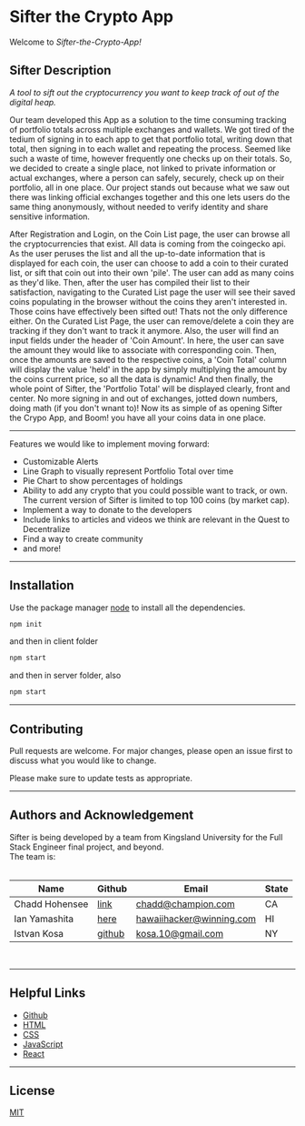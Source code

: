 # **Sifter the Crypto App**

Welcome to _Sifter-the-Crypto-App!_

## **Sifter Description**

_A tool to sift out the cryptocurrency you want to keep track of out of the digital heap._

Our team developed this App as a solution to the time consuming tracking of portfolio totals across multiple exchanges and wallets. We got tired of the tedium of signing in to each app to get that portfolio total, writing down that total, then signing in to each wallet and repeating the process. Seemed like such a waste of time, however frequently one checks up on their totals. So, we decided to create a single place, not linked to private information or actual exchanges, where a person can safely, securely, check up on their portfolio, all in one place. Our project stands out because what we saw out there was linking official exchanges together and this one lets users do the same thing anonymously, without needed to verify identity and share sensitive information.

After Registration and Login, on the Coin List page, the user can browse all the cryptocurrencies that exist. All data is coming from the coingecko api. As the user peruses the list and all the up-to-date information that is displayed for each coin, the user can choose to add a coin to their curated list, or sift that coin out into their own 'pile'. The user can add as many coins as they'd like. Then, after the user has compiled their list to their satisfaction, navigating to the Curated List page the user will see their saved coins populating in the browser without the coins they aren't interested in. Those coins have effectively been sifted out! Thats not the only difference either. On the Curated List Page, the user can remove/delete a coin they are tracking if they don't want to track it anymore. Also, the user will find an input fields under the header of 'Coin Amount'. In here, the user can save the amount they would like to associate with corresponding coin. Then, once the amounts are saved to the respective coins, a 'Coin Total' column will display the value 'held' in the app by simply multiplying the amount by the coins current price, so all the data is dynamic! And then finally, the whole point of Sifter, the 'Portfolio Total' will be displayed clearly, front and center. No more signing in and out of exchanges, jotted down numbers, doing math (if you don't wnant to)! Now its as simple of as opening Sifter the Crypo App, and Boom! you have all your coins data in one place.

---

Features we would like to implement moving forward:

- Customizable Alerts
- Line Graph to visually represent Portfolio Total over time
- Pie Chart to show percentages of holdings
- Ability to add any crypto that you could possible want to track, or own. The current version of Sifter is limited to top 100 coins (by market cap).
- Implement a way to donate to the developers
- Include links to articles and videos we think are relevant in the Quest to Decentralize
- Find a way to create community
- and more!

---

## Installation

Use the package manager [node](https://https://nodejs.dev/download/) to install all the dependencies.

```bash
npm init
```

and then in client folder

```bash
npm start
```

and then in server folder, also

```bash
npm start
```

---

## Contributing

Pull requests are welcome. For major changes, please open an issue first to discuss what you would like to change.

Please make sure to update tests as appropriate.

---

## Authors and Acknowledgement

Sifter is being developed by a team from Kingsland University for the Full Stack Engineer final project, and beyond.
</br>
The team is:
</br>
</br>

| Name           | Github                                        | Email                    | State |
| -------------- | --------------------------------------------- | ------------------------ | ----- |
| Chadd Hohensee | [link](https://github.com/YogaRecodingDNA)    | chadd@champion.com       | CA    |
| Ian Yamashita  | [here](https://github.com/naiianable)         | hawaiihacker@winning.com | HI    |
| Istvan Kosa    | [github](https://https://github.com/kosa2020) | kosa.10@gmail.com        | NY    |

</br>

---

## Helpful Links

- [Github](https://docs.github.com/en/get-started)
- [HTML](https://devdocs.io/html/)
- [CSS](https://devdocs.io/css/)
- [JavaScript](https://devdocs.io/javascript/)
- [React](https://reactjs.org/docs/getting-started.html)

---

## License

[MIT](https://choosealicense.com/licenses/mit/)
